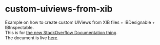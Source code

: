 # custom-uiviews-from-xib

Example on how to create custom UIViews from XIB files + IBDesignable + IBInspectable.  
This is for [the new StackOverflow Documentation   thing](http://blog.stackoverflow.com/2016/07/introducing-stack-overflow-documentation-beta/?cb=1).  
The document is live [here](http://stackoverflow.com/documentation/ios/1362/custom-uiviews-from-xib-files#t=201607211909148420323).
